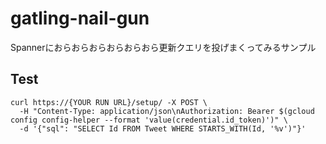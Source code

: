 # gatling-nail-gun
Spannerにおらおらおらおらおらおら更新クエリを投げまくってみるサンプル

## Test

```
curl https://{YOUR RUN URL}/setup/ -X POST \
  -H "Content-Type: application/json\nAuthorization: Bearer $(gcloud config config-helper --format 'value(credential.id_token)')" \
  -d '{"sql": "SELECT Id FROM Tweet WHERE STARTS_WITH(Id, '%v')"}'
```